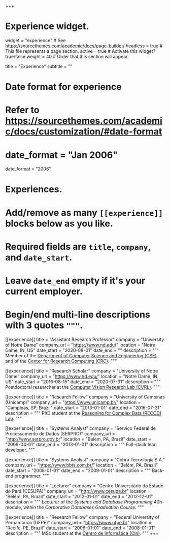 +++
# Experience widget.
widget = "experience"  # See https://sourcethemes.com/academic/docs/page-builder/
headless = true  # This file represents a page section.
active = true  # Activate this widget? true/false
weight = 40  # Order that this section will appear.

title = "Experience"
subtitle = ""

# Date format for experience
#   Refer to https://sourcethemes.com/academic/docs/customization/#date-format
# date_format = "Jan 2006"
date_format = "2006"

# Experiences.
#   Add/remove as many `[[experience]]` blocks below as you like.
#   Required fields are `title`, `company`, and `date_start`.
#   Leave `date_end` empty if it's your current employer.
#   Begin/end multi-line descriptions with 3 quotes `"""`.
[[experience]]
  title = "Assistant Research Professor"
  company = "University of Notre Dame"
  company_url = "https://www.nd.edu/"
  location = "Notre Dame, IN, US"
  date_start = "2020-08-01"
  date_end = ""
  description = """
Member of the [Department of Computer Science and Engineering (CSE)](https://cse.nd.edu/) and of the [Center for Research Computing (CRC)](https://crc.nd.edu/).
"""

[[experience]]
  title = "Research Scholar"
  company = "University of Notre Dame"
  company_url = "https://www.nd.edu/"
  location = "Notre Dame, IN, US"
  date_start = "2016-08-15"
  date_end = "2020-07-31"
  description = """
Postdoctoral researcher at the [Computer Vision Research Lab (CVRL)](https://cvrl.nd.edu/).
"""

[[experience]]
  title = "Research Fellow"
  company = "University of Campinas (Unicamp)"
  company_url = "https://www.unicamp.br/"
  location = "Campinas, SP, Brazil"
  date_start = "2013-01-01"
  date_end = "2016-07-31"
  description = """
PhD student at the [Reasoning for Complex Data (RECOD) Lab](https://recodbr.wordpress.com/).
"""

[[experience]]
  title = "Systems Analyst"
  company = "Serviço Federal de Processamento de Dados (SERPRO)"
  company_url = "http://www.serpro.gov.br"
  location = "Belém, PA, Brazil"
  date_start = "2009-04-01"
  date_end = "2013-01-01"
  description = """
Full-stack lead developer.
"""

[[experience]]
  title = "Systems Analyst"
  company = "Cobra Tecnologia S.A."
  company_url = "https://www.bbts.com.br/"
  location = "Belém, PA, Brazil"
  date_start = "2008-01-01"
  date_end = "2009-01-01"
  description = """
Back-end programmer.
"""

[[experience]]
  title = "Lecturer"
  company = "Centro Universitário do Estado do Pará (CESUPA)"
  company_url = "http://www.cesupa.br"
  location = "Belém, PA, Brazil"
  date_start = "2012-01-01"
  date_end = "2012-12-01"
  description = """
Lecturer of the *Systems and Database Programming* 40h-module, within the *Corporative Databases Graduation Course*.
"""

[[experience]]
  title = "Research Fellow"
  company = "Federal University of Pernambuco (UFPE)"
  company_url = "https://www.ufpe.br"
  location = "Recife, PE, Brazil"
  date_start = "2006-01-01"
  date_end = "2008-01-01"
  description = """
MSc student at the [Centro de Informática (CIn)](https://www2.cin.ufpe.br/en/).
"""
+++

